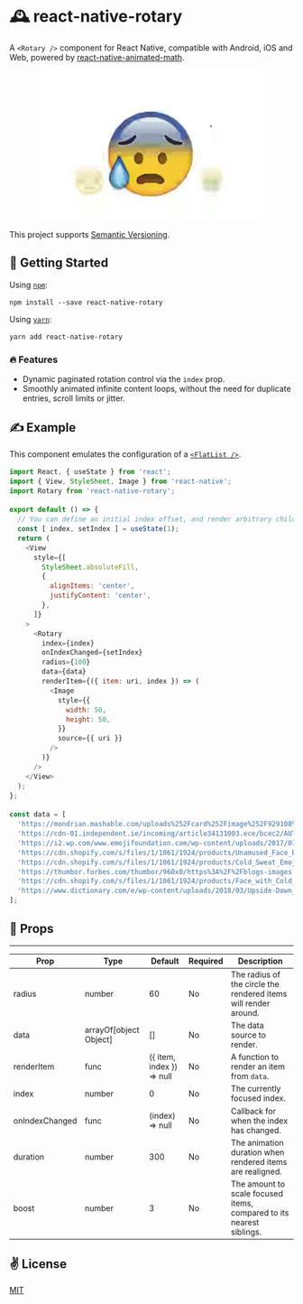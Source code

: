 # 🕰️  react-native-rotary
A `<Rotary />` component for React Native, compatible with Android, iOS and Web, powered by [react-native-animated-math](https://github.com/rastapasta/react-native-animated-math).

<p align="center">
  <img src="./bin/out.gif" width="398" height="266">
</p>

This project supports [Semantic Versioning](https://docs.npmjs.com/about-semantic-versioning).

## 🚀 Getting Started

Using [`npm`]():

```shell
npm install --save react-native-rotary
```

Using [`yarn`]():

```shell
yarn add react-native-rotary
```

### 🔥 Features
  - Dynamic paginated rotation control via the `index` prop.
  - Smoothly animated infinite content loops, without the need for duplicate entries, scroll limits or jitter.

## ✍️ Example

This component emulates the configuration of a [`<FlatList />`](https://facebook.github.io/react-native/docs/flatlist).

```javascript
import React, { useState } from 'react';
import { View, StyleSheet, Image } from 'react-native';
import Rotary from 'react-native-rotary';

export default () => {
  // You can define an initial index offset, and render arbitrary child elements.
  const [ index, setIndex ] = useState(1);
  return (
    <View
      style={[
        StyleSheet.absoluteFill,
        {
          alignItems: 'center',
          justifyContent: 'center',
        },
      ]}
    >
      <Rotary
        index={index}
        onIndexChanged={setIndex}
        radius={100}
        data={data}
        renderItem={({ item: uri, index }) => (
          <Image
            style={{
              width: 50,
              height: 50,
            }}
            source={{ uri }}
          />
        )}
      />
    </View>
  );
};

const data = [
  'https://mondrian.mashable.com/uploads%252Fcard%252Fimage%252F929108%252F46c9313d-32d0-4da8-8d41-f5e50936a926.png%252Ffull-fit-in__950x534.png?signature=_R0yeIihD3oDvF1bulncd718gR0=&source=https%3A%2F%2Fblueprint-api-production.s3.amazonaws.com',
  'https://cdn-01.independent.ie/incoming/article34131003.ece/bcec2/AUTOCROP/w620/Hugging%20Face.png',
  'https://i2.wp.com/www.emojifoundation.com/wp-content/uploads/2017/07/Thinking_Face_Emoji.png',
  'https://cdn.shopify.com/s/files/1/1061/1924/products/Unamused_Face_Emoji_761d8bf8-c78c-45b1-80b1-a86a80d2452d_grande.png?v=1480481058',
  'https://cdn.shopify.com/s/files/1/1061/1924/products/Cold_Sweat_Emoji_grande.png?v=1480481051',
  'https://thumbor.forbes.com/thumbor/960x0/https%3A%2F%2Fblogs-images.forbes.com%2Fdavidphelan%2Ffiles%2F2017%2F07%2Femoji_update_2017_10.jpg',
  'https://cdn.shopify.com/s/files/1/1061/1924/products/Face_with_Cold_Sweat_Emoji_grande.png?v=1480481052',
  'https://www.dictionary.com/e/wp-content/uploads/2018/03/Upside-Down_Face_Emoji.png',
];

```

## 📌 Props

-----
Prop                  | Type     | Default                   | Required | Description
--------------------- | -------- | ------------------------- | -------- | -----------
radius|number|60|No|The radius of the circle the rendered items will render around.
data|arrayOf[object Object]|[]|No|The data source to render.
renderItem|func|({ item, index }) => null|No|A function to render an item from `data`.
index|number|0|No|The currently focused index.
onIndexChanged|func|(index) => null|No|Callback for when the index has changed.
duration|number|300|No|The animation duration when rendered items are realigned.
boost|number|3|No|The amount to scale focused items, compared to its nearest siblings.

## ✌️ License
[MIT]()
